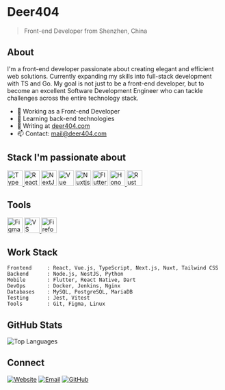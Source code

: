 # Deer404

> Front-end Developer from Shenzhen, China

## About

I'm a front-end developer passionate about creating elegant and efficient web solutions. Currently expanding my skills into full-stack development with TS and Go. My goal is not just to be a front-end developer, but to become an excellent Software Development Engineer who can tackle challenges across the entire technology stack.

- 🔭 Working as a Front-end Developer
- 🌱 Learning back-end technologies
- 📝 Writing at [deer404.com](https://deer404.com)
- 📫 Contact: mail@deer404.com

## Stack I'm passionate about
<p align="left">
    <a href="https://www.typescriptlang.org/" target="_blank" rel="noreferrer">
        <img src="https://raw.githubusercontent.com/danielcranney/readme-generator/main/public/icons/skills/typescript-colored.svg" width="36" height="36" alt="TypeScript" />
    </a>
    <a href="https://reactjs.org/" target="_blank" rel="noreferrer"><img src="https://raw.githubusercontent.com/danielcranney/readme-generator/main/public/icons/skills/react-colored.svg" width="36" height="36" alt="React" /></a>
    <a href="https://nextjs.org/docs" target="_blank" rel="noreferrer"><img src="https://raw.githubusercontent.com/danielcranney/readme-generator/main/public/icons/skills/nextjs-colored.svg" width="36" height="36" alt="NextJs" /></a>
    <a href="https://vuejs.org/" target="_blank" rel="noreferrer"><img src="https://raw.githubusercontent.com/danielcranney/readme-generator/main/public/icons/skills/vuejs-colored.svg" width="36" height="36" alt="Vue" /></a>
    <a href="https://nuxtjs.org/" target="_blank" rel="noreferrer"><img src="https://raw.githubusercontent.com/danielcranney/readme-generator/main/public/icons/skills/nuxtjs-colored.svg" width="36" height="36" alt="Nuxtjs" /></a>
    <a href="https://flutter.dev/" target="_blank" rel="noreferrer"><img src="https://raw.githubusercontent.com/danielcranney/readme-generator/main/public/icons/skills/flutter-colored.svg" width="36" height="36" alt="Flutter" /></a>
    <a href="https://hono.dev/" target="_blank" rel="noreferrer">
    <img src="https://hono.dev/images/logo-small.png" width="36" height="36" alt="Hono" />
</a>
    <a href="https://www.rust-lang.org/" target="_blank" rel="noreferrer"><img src="https://raw.githubusercontent.com/danielcranney/readme-generator/main/public/icons/skills/rust-colored.svg" width="36" height="36" alt="Rust" /></a>
</p>

## Tools
<p align="left">
  <a href="https://www.figma.com/" target="_blank" rel="noreferrer"><img src="https://raw.githubusercontent.com/danielcranney/readme-generator/main/public/icons/skills/figma-colored.svg" width="36" height="36" alt="Figma" /></a>
  <a href="https://code.visualstudio.com/" target="_blank" rel="noreferrer">
        <img src="https://raw.githubusercontent.com/danielcranney/readme-generator/main/public/icons/skills/visualstudiocode.svg" width="36" height="36" alt="VS Code" />
  </a>
    <a href="https://www.mozilla.org/firefox/" target="_blank" rel="noreferrer">
    <img src="https://www.mozilla.org/media/protocol/img/logos/firefox/logo.fedb52c912d6.svg" width="36" height="36" alt="Firefox" />
</a>
</p>

## Work Stack

```
Frontend     : React, Vue.js, TypeScript, Next.js, Nuxt, Tailwind CSS
Backend      : Node.js, NestJS, Python
Mobile       : Flutter, React Native, Dart
DevOps       : Docker, Jenkins, Nginx
Databases    : MySQL, PostgreSQL, MariaDB
Testing      : Jest, Vitest
Tools        : Git, Figma, Linux
```

## GitHub Stats

![Top Languages](https://github-readme-stats.vercel.app/api/top-langs?username=deer404&layout=compact&theme=tokyonight&hide_border=true&count_private=true&langs_count=8&size_weight=0.5&count_weight=0.5&hide=makefile)

## Connect

[![Website](https://img.shields.io/badge/Website-deer404.com-blue?style=flat-square)](https://deer404.com)
[![Email](https://img.shields.io/badge/Email-mail@deer404.com-red?style=flat-square)](mailto:mail@deer404.com)
[![GitHub](https://img.shields.io/badge/GitHub-Deer404-181717?style=flat-square)](https://github.com/Deer404)
